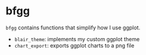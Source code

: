 # bfgg

`bfgg` contains functions that simplify how I use ggplot.

* `blair_theme`: implements my custom ggplot theme
* `chart_export`: exports ggplot charts to a png file
